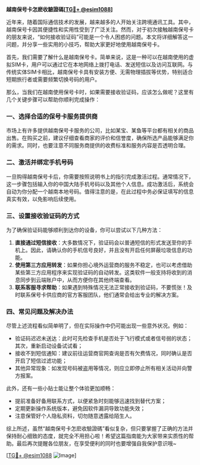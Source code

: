 **越南保号卡怎麽收驗證碼[[TG💪+ @esim1088](https://t.me/s/esim1088)]**

近年来，随着国际通信技术的发展，越来越多的人开始关注跨境通讯工具。其中，越南保号卡因其便捷性和实用性受到了广泛关注。然而，对于初次接触越南保号卡的朋友来说，“如何接收验证码”可能是一个令人困惑的问题。本文将详细解答这一问题，并分享一些实用的小技巧，帮助大家更好地使用越南保号卡。

首先，我们需要了解什么是越南保号卡。简单来说，这是一种可以在越南使用的虚拟SIM卡，用户可以通过它在本地网络上拨打电话、发送短信以及访问互联网。与传统实体SIM卡相比，越南保号卡具有安装方便、无需物理插拔等优势，特别适合短期旅行者或需要频繁切换号码的用户。

那么，当我们在越南使用保号卡时，如果需要接收验证码，应该怎么做呢？这里有几个关键步骤可以帮助你顺利完成操作：

### **一、选择合适的保号卡服务提供商**
市场上有许多提供越南保号卡服务的公司，比如某宝、某鱼等平台都有相关的商品出售。在购买之前，建议仔细查看商家的评价和信誉度，确保所选产品能够满足你的需求。同时，也要注意不同服务商提供的收费标准和服务内容是否透明合理。

### **二、激活并绑定手机号码**
一旦购得越南保号卡后，你需要按照说明书上的指引完成激活过程。通常情况下，这一步骤包括输入你的中国大陆手机号码以及其他个人信息。成功激活后，系统会自动为你分配一个越南本地号码。值得注意的是，在此过程中务必保证填写的信息真实有效，以免影响后续使用。

### **三、设置接收验证码的方式**
为了确保验证码能够顺利到达你的设备，你可以尝试以下几种方法：
1. **直接通过短信接收**：大多数情况下，验证码会以普通短信的形式发送至你的手机上。因此，请确认你的手机信号良好，并且没有开启任何屏蔽垃圾信息的功能。
2. **使用第三方应用转发**：如果你担心境外运营商的服务不稳定，也可以考虑借助某些第三方应用程序来实现验证码的自动转发。这类软件一般支持将收到的消息同步到云端账户中，从而方便你在其他终端查看。
3. **联系客服寻求帮助**：如果遇到特殊情况无法正常接收到验证码，不要慌张！及时联系保号卡供应商的官方客服团队，他们通常会给出专业的解决方案。

### **四、常见问题及解决办法**
尽管上述流程看似简单明了，但在实际操作中仍可能出现一些意外状况。例如：
- 验证码迟迟未送达：此时可先检查手机是否处于飞行模式或者信号弱的状态；其次，重新启动设备试试看；
- 接收不到短信通知：建议前往运营商官网查询是否有欠费情况，同时确认是否开启了短信过滤功能；
- 其他异常现象：如发现号码被盗用等情况，则应立即停止所有相关活动并向警方报案。

此外，还有一些小贴士能让整个体验更加顺畅：
- 提前准备好备用联系方式，以便紧急时刻能够迅速找到替代方案；
- 定期更新操作系统版本，避免因软件漏洞导致功能失效；
- 注意保管好个人隐私资料，切勿随意透露给陌生人。

综上所述，虽然“越南保号卡怎麽收驗證碼”看似复杂，但只要掌握了正确的方法并保持耐心细致的态度，就完全不用担心啦！希望这篇指南能为大家带来实质性的帮助。最后再次提醒各位朋友，在享受便利的同时也要增强自我保护意识哦~

[[TG💪+ @esim1088](https://t.me/s/esim1088) ![Image](https://i.postimg.cc/4NQfJmqS/Snipaste-2025-05-13-00-14-12.png)]